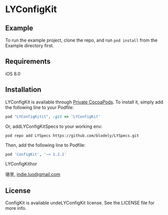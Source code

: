 # LYConfigKit


## Example

To run the example project, clone the repo, and run `pod install` from the Example directory first.

## Requirements

iOS 8.0

## Installation

LYConfigKit is available through [Private CocoaPods](https://github.com/blodely/LYSpecs.git). To install
it, simply add the following line to your Podfile:

```ruby
pod "LYConfigKitit", :git => 'LYConfigKit'
```

Or, addLYConfigKitSpecs to your working env:

```
pod repo add LYSpecs https://github.com/blodely/LYSpecs.git
```

Then, add the following line to Podfile:

```ruby
pod 'ConfigKit', '~> 1.2.1'
```
LYConfigKithor

骆昱, indie.luo@gmail.com

## License

ConfigKit is available undeLYConfigKit license. See the LICENSE file for more info.
